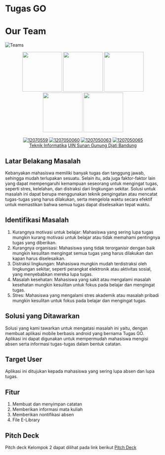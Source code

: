 # Tugas GO

# Our Team
![Teams](https://img.shields.io/badge/Our%20Team-Team%202-blue)
<div align='center'>

<img src="Assets/ImamFirdaus.png" width="128"/>
<img src="Assets/IfanyDewiTustianti.png" width="128"/>
<img src="Assets/MFarhanFU.png" width="128"/>
<img src="Assets/RizaFajarM.png" width="128"/>
<img src="Assets/MuhamadRizkiIsaD.png" width="128"/>

<br>

[![12070559](https://img.shields.io/badge/059-M.%20Syarifuddin-blue)](https://github.com/syarif2002) 
  [![1207050060](https://img.shields.io/badge/060-Mahran%20Rangga%20Basyus-blue)](https://github.com/Mahran24-arch) [![1207050063](https://img.shields.io/badge/063-Moch.%20Arsyil%20Albany-blue)](https://github.com/mocharsyil) [![1207050065](https://img.shields.io/badge/065-Muhammad%20Afian%20Anwar-blue)](https://github.com/AfianAnwar)
  <br> [Teknik Informatika](http://if.uinsgd.ac.id/) [UIN Sunan Gunung Djati Bandung](https://uinsgd.ac.id/) 

</div>

## Latar Belakang Masalah
Kebanyakan mahasiswa memiliki banyak tugas dan tanggung jawab, sehingga mudah terlupakan sesuatu. Selain itu, ada juga faktor-faktor lain yang dapat mempengaruhi kemampuan seseorang untuk mengingat tugas, seperti stres, kelelahan, dan distraksi dari lingkungan sekitar. Solusi untuk masalah ini dapat berupa menggunakan teknik pengingatan atau mencatat tugas-tugas yang harus dilakukan, serta mengelola waktu secara efektif untuk memastikan bahwa semua tugas dapat diselesaikan tepat waktu.

## Identifikasi Masalah
1.  Kurangnya motivasi untuk belajar: Mahasiswa yang sering lupa tugas mungkin kurang motivasi untuk belajar atau tidak memahami pentingnya tugas yang diberikan.
2.  Kurangnya organisasi: Mahasiswa yang tidak terorganisir dengan baik mungkin kesulitan mengingat semua tugas yang harus dilakukan dan kapan harus diselesaikan.
3.  Distraksi lingkungan: Mahasiswa mungkin mudah terdistraksi oleh lingkungan sekitar, seperti perangkat elektronik atau aktivitas sosial, yang menyebabkan mereka lupa tugas.
4.  Masalah kesehatan: Mahasiswa yang sakit atau mengalami masalah kesehatan mungkin kesulitan untuk fokus pada belajar dan mengingat tugas.
5.  Stres: Mahasiswa yang mengalami stres akademik atau masalah pribadi mungkin kesulitan untuk fokus pada belajar dan mengingat tugas.

## Solusi yang Ditawarkan 
Solusi yang kami tawarkan untuk mengatasi masalah ini yaitu, dengan membuat aplikasi mobile berbasis android yang bernama Tugas GO. Aplikasi ini dapat digunakan untuk mempermudah mahasiswa mengisi absen serta informasi tugas-tugas dalam bentuk catatan.

## Target User
Aplikasi ini ditujukan kepada mahasiswa yang sering lupa absen dan lupa tugas.

## Fitur
1.  Membuat dan menyimpan catatan
2.  Memberikan informasi mata kuliah
3.  Memberikan nontifikasi absen
4.  File E-Library

## Pitch Deck
Pitch deck Kelompok 2 dapat dilihat pada link berikut [Pitch Deck](https://pitch.com/public/6cb4f7d9-7a2c-4c19-837f-08dc6fe1385c)
